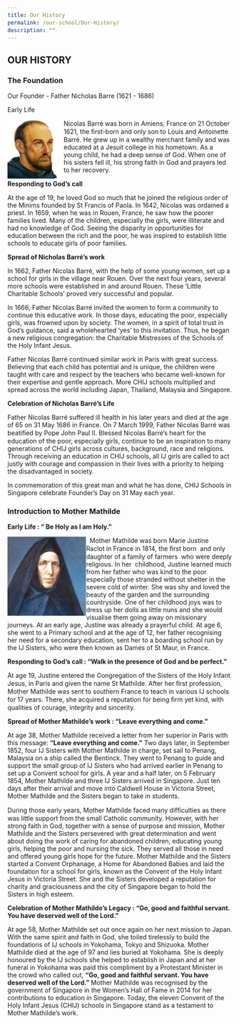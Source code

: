 ```yaml
---
title: Our History
permalink: /our-school/Our-History/
description: ""
---
```

## OUR HISTORY


### The Foundation

Our Founder - Father Nicholas Barre (1621 - 1686)

Early Life

<img style="width: 25%;" src="/images/FrBarre2.jpeg" align = "left" />  Nicolas Barré was born in Amiens, France on 21 October 1621, the ﬁrst-born and only son to Louis and Antoinette Barré. He grew up in a wealthy merchant family and was educated at a Jesuit college in his hometown. As a young child, he had a deep sense of God. When one of his sisters fell ill, his strong faith in God and prayers led to her recovery.  
  
**Responding to God’s call**

At the age of 19, he loved God so much that he joined the religious order of the Minims founded by St Francis of Paola. In 1642, Nicolas was ordained a priest. In 1659, when he was in Rouen, France, he saw how the poorer families lived. Many of the children, especially the girls, were illiterate and had no knowledge of God. Seeing the disparity in opportunities for education between the rich and the poor, he was inspired to establish little schools to educate girls of poor families.

**Spread of Nicholas Barré’s work**  

In 1662, Father Nicolas Barré, with the help of some young women, set up a school for girls in the village near Rouen. Over the next four years, several more schools were established in and around Rouen. These ‘Little Charitable Schools’ proved very successful and popular.  
  
In 1666, Father Nicolas Barré invited the women to form a community to continue this educative work. In those days, educating the poor, especially girls, was frowned upon by society. The women, in a spirit of total trust in God’s guidance, said a wholehearted ‘yes’ to this invitation. Thus, he began a new religious congregation: the Charitable Mistresses of the Schools of the Holy Infant Jesus.  
  
Father Nicolas Barré continued similar work in Paris with great success. Believing that each child has potential and is unique, the children were taught with care and respect by the teachers who became well-known for their expertise and gentle approach. More CHIJ schools multiplied and spread across the world including Japan, Thailand, Malaysia and Singapore.  
  
**Celebration of Nicholas Barré’s Life**  

Father Nicolas Barré suffered ill health in his later years and died at the age of 65 on 31 May 1686 in France. On 7 March 1999, Father Nicolas Barré was beatiﬁed by Pope John Paul II. Blessed Nicolas Barré’s heart for the education of the poor, especially girls, continue to be an inspiration to many generations of CHIJ girls across cultures, background, race and religions. Through receiving an education in CHIJ schools, all IJ girls are called to act justly with courage and compassion in their lives with a priority to helping the disadvantaged in society.  
  
In commemoration of this great man and what he has done, CHIJ Schools in Singapore celebrate Founder’s Day on 31 May each year.

### Introduction to Mother Mathilde


**Early Life : “ Be Holy as I am Holy.”**


<img style="width: 35%;" src="/images/mother%20mathilde.jpeg" align = "left" /> &nbsp; Mother Mathilde was born Marie Justine &nbsp; Raclot in France in 1814, the ﬁrst born 
&nbsp;and only daughter of a family of farmers
&nbsp;who were deeply religious. In her 
&nbsp;childhood, Justine learned much from her father who was kind to the poor especially those stranded without shelter in the severe cold of winter. She was shy and loved the beauty of the garden and the surrounding countryside. One of her childhood joys was to dress up her dolls as little nuns and she would visualise them going away on missionary journeys. At an early age, Justine was already a prayerful child. At age 6, she went to a Primary school and at the age of 12, her father recognising her need for a secondary education, sent her to a boarding school run by the IJ Sisters, who were then known as Dames of St Maur, in France.

**Responding to God’s call : “Walk in the presence of God and be perfect.”**  

At age 19, Justine entered the Congregation of the Sisters of the Holy Infant Jesus, in Paris and given the name St Mathilde. After her ﬁrst profession, Mother Mathilde was sent to southern France to teach in various IJ schools for 17 years. There, she acquired a reputation for being ﬁrm yet kind, with qualities of courage, integrity and sincerity.  
  
**Spread of Mother Mathilde’s work : “Leave everything and come.”**

At age 38, Mother Mathilde received a letter from her superior in Paris with this message: **“Leave everything and come.”** Two days later, in September 1852, four IJ Sisters with Mother Mathilde in charge, set sail to Penang, Malaysia on a ship called the Bentinck. They went to Penang to guide and support the small group of IJ Sisters who had arrived earlier in Penang to set up a Convent school for girls. A year and a half later, on 5 February 1854, Mother Mathilde and three IJ Sisters arrived in Singapore. Just ten days after their arrival and move into Caldwell House in Victoria Street, Mother Mathilde and the Sisters began to take in students.  
  
During those early years, Mother Mathilde faced many difﬁculties as there was little support from the small Catholic community. However, with her strong faith in God, together with a sense of purpose and mission, Mother Mathilde and the Sisters persevered with great determination and went about doing the work of caring for abandoned children, educating young girls, helping the poor and nursing the sick. They served all those in need and offered young girls hope for the future. Mother Mathilde and the Sisters started a Convent Orphanage, a Home for Abandoned Babies and laid the foundation for a school for girls, known as the Convent of the Holy Infant Jesus in Victoria Street. She and the Sisters developed a reputation for charity and graciousness and the city of Singapore began to hold the Sisters in high esteem.  
  
**Celebration of Mother Mathilde’s Legacy : “Go, good and faithful servant. You have deserved well of the Lord.”**  

At age 58, Mother Mathilde set out once again on her next mission to Japan. With the same spirit and faith in God, she toiled tirelessly to build the foundations of IJ schools in Yokohama, Tokyo and Shizuoka. Mother Mathilde died at the age of 97 and lies buried at Yokohama. She is deeply honoured by the IJ schools she helped to establish in Japan and at her funeral in Yokohama was paid this compliment by a Protestant Minister in the crowd who called out, **“Go, good and faithful servant. You have deserved well of the Lord.”** Mother Mathilde was recognised by the government of Singapore in the Women’s Hall of Fame in 2014 for her contributions to education in Singapore. Today, the eleven Convent of the Holy Infant Jesus (CHIJ) schools in Singapore stand as a testament to Mother Mathilde’s work.